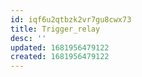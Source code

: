 ```yaml
---
id: iqf6u2qtbzk2vr7gu8cwx73
title: Trigger_relay
desc: ''
updated: 1681956479122
created: 1681956479122
---
```

